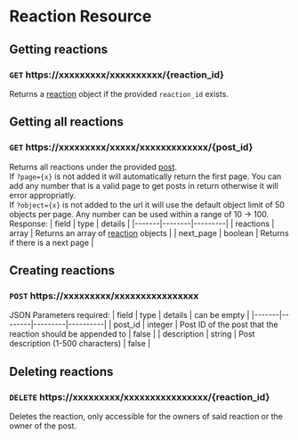 # Reaction Resource
## Getting reactions 
### `GET` https://xxxxxxxxx/xxxxxxxxxx/{reaction_id}
Returns a [reaction](/v3/core/objects.md#reactions) object if the provided `reaction_id` exists.

## Getting all reactions
### `GET` https://xxxxxxxxx/xxxxx/xxxxxxxxxxxxx/{post_id}
Returns all reactions under the provided [post](/v3/core/objects.md#posts).  
If `?page={x}` is not added it will automatically return the first page. You can add any number that is a valid page to get posts in return otherwise it will error appropriatly.  
If `?object={x}` is not added to the url it will use the default object limit of 50 objects per page. Any number can be used within a range of 10 -> 100.
Response:
| field | type   | details |
|-------|--------|---------|
| reactions  | array | Returns an array of [reaction](/v3/core/objects.md#reactions) objects |
| next_page  | boolean | Returns if there is a next page | 

## Creating reactions 
### `POST` https://xxxxxxxxx/xxxxxxxxxxxxxxxx
JSON Parameters required:
| field | type   | details | can be empty |
|-------|--------|---------|----------|
| post_id  | integer | Post ID of the post that the reaction should be appended to | false |
| description  | string | Post description (1-500 characters) | false |

## Deleting reactions 
### `DELETE` https://xxxxxxxxx/xxxxxxxxxxxxxxxx/{reaction_id}
Deletes the reaction, only accessible for the owners of said reaction or the owner of the post.